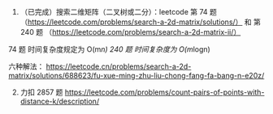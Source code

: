 1. （已完成）搜索二维矩阵（二叉树或二分）：leetcode 第 74 题（https://leetcode.com/problems/search-a-2d-matrix/solutions/） 和 第 240 题 （https://leetcode.com/problems/search-a-2d-matrix-ii/）

74 题 时间复杂度规定为 O(m*n)
240 题 时间复杂度为 O(m*logn)

六种解法： https://leetcode.cn/problems/search-a-2d-matrix/solutions/688623/fu-xue-ming-zhu-liu-chong-fang-fa-bang-n-e20z/

2. 力扣 2857 题 https://leetcode.com/problems/count-pairs-of-points-with-distance-k/description/
